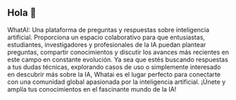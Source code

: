 ## Hola 👋

WhatAI: Una plataforma de preguntas y respuestas sobre inteligencia artificial. Proporciona un espacio colaborativo para que entusiastas, estudiantes, investigadores y profesionales de la IA puedan plantear preguntas, compartir conocimientos y discutir los avances más recientes en este campo en constante evolución. Ya sea que estés buscando respuestas a tus dudas técnicas, explorando casos de uso o simplemente interesado en descubrir más sobre la IA, Whatai es el lugar perfecto para conectarte con una comunidad global apasionada por la inteligencia artificial. ¡Únete y amplía tus conocimientos en el fascinante mundo de la IA!



<!--

**Here are some ideas to get you started:**

"Bienvenido a What AI! Somos una empresa especializada en desarrollar prompts de alta calidad para inteligencias artificiales de generación de texto e imágenes. Nuestros prompts están diseñados para mejorar la precisión y la coherencia en la generación de contenido, lo que permite a nuestros clientes aprovechar al máximo el poder de sus modelos de IA.

En este repositorio encontrarás una selección de nuestros prompts de ejemplo, así como documentación y tutoriales para ayudarte a implementarlos en tu propia IA. Si estás interesado en obtener acceso a nuestra biblioteca completa de prompts, no dudes en ponerte en contacto con nosotros para obtener más información.

¡Gracias por elegir What AI! Estamos emocionados de trabajar contigo para mejorar la calidad de la generación de contenido de tu IA."
-->

